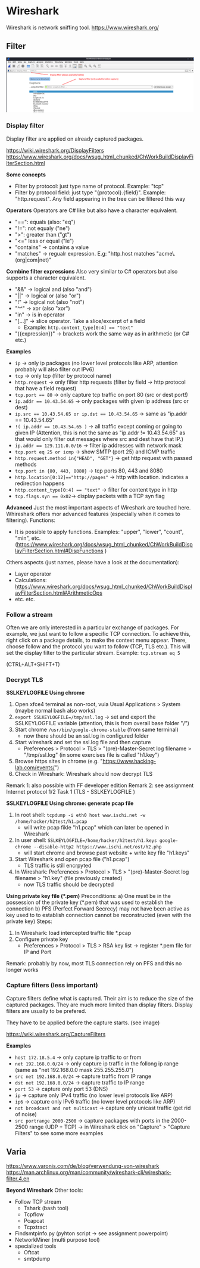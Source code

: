 # Wireshark

Wireshark is network sniffing tool.
https://www.wireshark.org/


## Filter


![Wireshark filters](WiresharkFilters.png)



### Display filter
Display filter are applied on already captured packages. 

https://wiki.wireshark.org/DisplayFilters
https://www.wireshark.org/docs/wsug_html_chunked/ChWorkBuildDisplayFilterSection.html


**Some concepts**
- Filter by protocol: just type name of protocol. Example: "tcp"
- Filter by protocol field: just type "{protocol}.{field}". Example: "http.request". Any field appearing in the tree can be filtered this way 

**Operators**
Operators are C# like but also have a character equivalent. 
- "==": equals   (also: "eq")
- "!=": not equaly ("ne")
- ">": greater than  ("gt")
- "<="  less or equal ("le")
- "contains"  -> contains a value 
- "matches"   -> regualr expression. E.g:  "http.host matches "acme\\.(org|com|net)"

**Combine filter expressions**
Also very similar to C# operators but also supports a character equivalent. 
- "&&"  -> logical and  (also "and")
- "||"  -> logical or  (also "or")
- "!"  -> logical not (also "not")
- "^^"  -> xor  (also "xor")
- "in"  -> is in operator
- "[...]" -> slice operator. Take a slice/excerpt of a field 
    - Example: `http.content_type[0:4] == "text"`
- "({expression})" -> brackets work the same way as in arithmetic (or C# etc.)


**Examples** 
- `ip` -> only ip packages (no lower level protocols like ARP, attention probably will also filter out IPv6)
- `tcp` -> only tcp (filter by protocol name)
- `http.request` -> only filter http requests (filter by field -> http protocol that have a field request)
- `tcp.port == 80`  -> only capture tcp traffic on port 80 (src or dest port!)
- `ip.addr == 10.43.54.65`  -> only packages with given ip address (src or dest)
- `ip.src == 10.43.54.65 or ip.dst == 10.43.54.65`  -> same as "ip.addr == 10.43.54.65"
- `!( ip.addr == 10.43.54.65 )` -> all traffic except coming or going to given IP (Attention, this is not the same as "ip.addr != 10.43.54.65" as that would only filter out messages where src and dest have that IP.)
- `ip.addr == 129.111.0.0/16` -> filter ip addresses with network mask
- `tcp.port eq 25 or icmp` -> show SMTP (port 25) and ICMP traffic
- `http.request.method in{"HEAD", "GET"}` -> get http request with passed methods
- `tcp.port in {80, 443, 8080}` -> tcp  ports 80, 443 and 8080
- `http.location[0:12]=="http://pages"` -> http with location. indicates a redirection happens
- `http.content_type[0:4] == "text"` -> filter for content type in http
- `tcp.flags.syn == 0x02`-> display packets with a TCP syn flag

**Advanced**
Just the most important aspects of Wireshark are touched here. Whireshark offers mor advanced features (especially when it comes to filtering). 
Functions: 
- It is possible to apply functions. Examples: "upper", "lower", "count", "min", etc.  (https://www.wireshark.org/docs/wsug_html_chunked/ChWorkBuildDisplayFilterSection.html#DispFunctions )




Others aspects (just names, please have a look at the documentation): 
- Layer operator
- Calculations:  https://www.wireshark.org/docs/wsug_html_chunked/ChWorkBuildDisplayFilterSection.html#ArithmeticOps 
- etc. etc.


### Follow a stream
Often we are only interested in a particular exchange of packages. For example, we just want to follow a specific TCP connection. 
To achieve this, right click on a package details, to make the context menu appear. There, choose follow and the protocol you want to follow (TCP, TLS etc.). This will set the display filter to the particular stream. Example: `tcp.stream eq 5`

(CTRL+ALT+SHIFT+T)

### Decrypt TLS


**SSLKEYLOGFILE Using chrome**
1. Open xfce4 terminal as non-root, vuia Usual Applications > System  (maybe normal bash also works)
2. `export SSLKEYLOGFILE=/tmp/ssl.log`  -> set and export the SSLKEYLOGFILE variable (attention, this is from overall base folder "/")
3. Start chrome `/usr/bin/google-chrome-stable`  (from same terminal)
    - now there should be an ssl.log in configured folder
4. Start wireshark and set the ssl.log file and then capture
    - Preferences > Protocol > TLS > "(pre)-Master-Secret log filename > "/tmp/ssl.log" (in some exercises file is called "h1.key")
5. Browse https sites in chrome (e.g. "https://www.hacking-lab.com/events/")
6. Check in Wireshark: Wireshark should now decrypt TLS

Remark 1: also possible with FF developer edition
Remark 2: see assignment Internet protocol 1/2 Task 1 (TLS - SSLKEYLOGFILE )

**SSLKEYLOGFILE Using chrome: generate pcap file**
1. In root shell: `tcpdump -i eth0 host www.ischi.net -w /home/hacker/h2test/h1.pcap`
    - will write pcap fikle "h1.pcap" which can later be opened in Wireshark
2. In user shell: `SSLKEYLOGFILE=/home/hacker/h2test/h1.keys google-chrome --disable-http2 https://www.ischi.net/ost/h2.php`
    - will start chrome and browse past website + write key file "h1.keys"
3. Start Wireshark and open pcap file ("h1.pcap")
    - TLS traffic is still encrpyted
4. In Wireshark: Preferences > Protocol > TLS > "(pre)-Master-Secret log filename > "h1.key" (file previously created)
    - now TLS traffic should be decrypted

**Using private key file (*.pem)**
Preconditions: 
a) One must be in the possession of the private key (*.pem) that was used to establish the connection
b) PFS (Perfect Forward Secrecy) may not have been active as key used to to establish connection cannot be reconstructed (even with the private key)
Steps: 
1. In Wireshark: load intercepted traffic file *.pcap 
2. Configure private key
    -  Preferences > Protocol > TLS > RSA key list -> register *.pem file for IP and Port

Remark: probably by now, most TLS connection rely on PFS and this no longer works


### Capture filters (less important)
Capture filters define what is captured. Their aim is to reduce the size of the captured packages. They are much more limited than display filters. Display filters are usually to be prefered. 

They have to be applied before the capture starts. (see image)

https://wiki.wireshark.org/CaptureFilters


**Examples** 
- `host 172.18.5.4`  -> only capture ip traffic to or from
- `net 192.168.0.0/24` -> only capture ip traffic in the follong ip range (same as "net 192.168.0.0 mask 255.255.255.0")
- `src net 192.168.0.0/24` -> capture traffic from IP range
- `dst net 192.168.0.0/24` -> capture traffic to IP range
- `port 53` -> capture only port 53 (DNS)
- `ip` -> capture only IPv4 traffic (no lower level protocols like ARP)
- `ip6` -> capture only IPv6 traffic (no lower level protocols like ARP)
- `not broadcast and not multicast` -> capture only unicast traffic (get rid of noise)
- `src portrange 2000-2500` -> capture packages with ports in the 2000-2500 range (UDP + TCP)
-> in Wireshark click on "Capture" > "Capture Filters" to see some more examples





## Varia

https://www.varonis.com/de/blog/verwendung-von-wireshark 
https://man.archlinux.org/man/community/wireshark-cli/wireshark-filter.4.en

**Beyond Wireshark**
Other tools: 
- Follow TCP stream 
    - Tshark (bash tool)
    - Tcpflow
    - Pcapcat
    - Tcpxtract
- Findsmtpinfo.py (pyhton script -> see assignment powerpoint)
- NetworkMiner (multi purpose tool)
- specialized tools
    - Oftcat
    - smtpdump